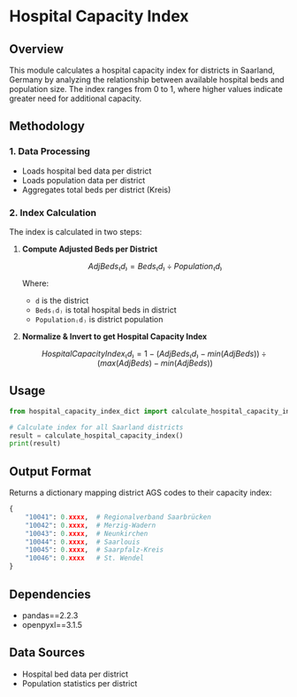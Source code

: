 # Hospital Capacity Index

## Overview
This module calculates a hospital capacity index for districts in Saarland, Germany by analyzing the relationship between available hospital beds and population size. The index ranges from 0 to 1, where higher values indicate greater need for additional capacity.

## Methodology

### 1. Data Processing
- Loads hospital bed data per district
- Loads population data per district 
- Aggregates total beds per district (Kreis)

### 2. Index Calculation
The index is calculated in two steps:

1. **Compute Adjusted Beds per District**
   ```math
   AdjBeds₍d₎ = Beds₍d₎ ÷ Population₍d₎
   ```
   Where:
   - `d` is the district
   - `Beds₍d₎` is total hospital beds in district
   - `Population₍d₎` is district population

2. **Normalize & Invert to get Hospital Capacity Index**
   ```math
   HospitalCapacityIndex₍d₎ = 1 − (AdjBeds₍d₎ − min(AdjBeds)) ÷ (max(AdjBeds) − min(AdjBeds))
   ```

## Usage

```python
from hospital_capacity_index_dict import calculate_hospital_capacity_index

# Calculate index for all Saarland districts
result = calculate_hospital_capacity_index()
print(result)
```

## Output Format
Returns a dictionary mapping district AGS codes to their capacity index:
```python
{
    "10041": 0.xxxx,  # Regionalverband Saarbrücken
    "10042": 0.xxxx,  # Merzig-Wadern 
    "10043": 0.xxxx,  # Neunkirchen
    "10044": 0.xxxx,  # Saarlouis
    "10045": 0.xxxx,  # Saarpfalz-Kreis
    "10046": 0.xxxx   # St. Wendel
}
```

## Dependencies
- pandas==2.2.3
- openpyxl==3.1.5

## Data Sources
- Hospital bed data per district
- Population statistics per district